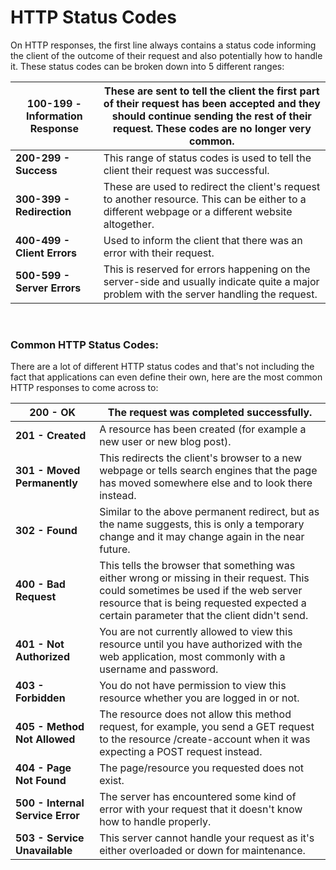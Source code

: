 # HTTP Status Codes

On HTTP responses, the first line always contains a status code informing the client of the outcome of their request and also potentially how to handle it. These status codes can be broken down into 5 different ranges:

| **100-199 - Information Response** | These are sent to tell the client the first part of their request has been accepted and they should continue sending the rest of their request. These codes are no longer very common. |
| --- | --- |
| **200-299 - Success** | This range of status codes is used to tell the client their request was successful. |
| **300-399 - Redirection** | These are used to redirect the client's request to another resource. This can be either to a different webpage or a different website altogether. |
| **400-499 - Client Errors** | Used to inform the client that there was an error with their request. |
| **500-599 - Server Errors** | This is reserved for errors happening on the server-side and usually indicate quite a major problem with the server handling the request. |

&nbsp;

### Common HTTP Status Codes:

There are a lot of different HTTP status codes and that's not including the fact that applications can even define their own, here are the most common HTTP responses to come across to:

| **200 - OK** | The request was completed successfully. |
| --- | --- |
| **201 - Created** | A resource has been created (for example a new user or new blog post). |
| **301 - Moved Permanently** | This redirects the client's browser to a new webpage or tells search engines that the page has moved somewhere else and to look there instead. |
| **302 - Found** | Similar to the above permanent redirect, but as the name suggests, this is only a temporary change and it may change again in the near future. |
| **400 - Bad Request** | This tells the browser that something was either wrong or missing in their request. This could sometimes be used if the web server resource that is being requested expected a certain parameter that the client didn't send. |
| **401 - Not Authorized** | You are not currently allowed to view this resource until you have authorized with the web application, most commonly with a username and password. |
| **403 - Forbidden** | You do not have permission to view this resource whether you are logged in or not. |
| **405 - Method Not Allowed** | The resource does not allow this method request, for example, you send a GET request to the resource /create-account when it was expecting a POST request instead. |
| **404 - Page Not Found** | The page/resource you requested does not exist. |
| **500 - Internal Service Error** | The server has encountered some kind of error with your request that it doesn't know how to handle properly. |
| **503 - Service Unavailable** | This server cannot handle your request as it's either overloaded or down for maintenance. |